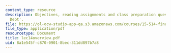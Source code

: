 ```yaml
---
content_type: resource
description: Objectives, reading assignments and class preparation questions on 'Long-Term
  Debt'.
file: https://ol-ocw-studio-app-qa.s3.amazonaws.com/courses/15-514-financial-and-managerial-accounting-summer-2003/8a1e545fc87009018bec311dd897b7a8_lec14overview.pdf
file_type: application/pdf
resourcetype: Document
title: lec14overview.pdf
uid: 8a1e545f-c870-0901-8bec-311dd897b7a8
---
```

